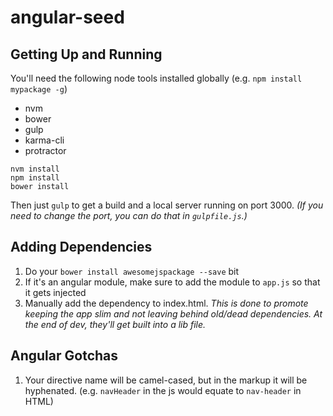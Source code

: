 # angular-seed

## Getting Up and Running

You'll need the following node tools installed globally (e.g. `npm install mypackage -g`)
- nvm
- bower
- gulp
- karma-cli
- protractor

```
nvm install
npm install
bower install
```

Then just `gulp` to get a build and a local server running on port 3000. 
_(If you need to change the port, you can do that in `gulpfile.js`.)_

## Adding Dependencies
1. Do your `bower install awesomejspackage --save` bit
2. If it's an angular module, make sure to add the module to `app.js` so that it gets injected
3. Manually add the dependency to index.html. _This is done to promote keeping the app slim and not leaving behind old/dead dependencies. At the end of dev, they'll get built into a lib file._

## Angular Gotchas
1. Your directive name will be camel-cased, but in the markup it will be hyphenated. (e.g. `navHeader` in the js would equate to `nav-header` in HTML)
